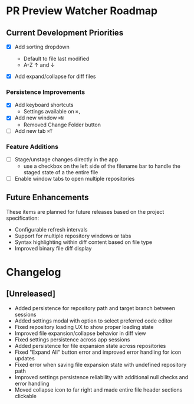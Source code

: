 # PR Preview Watcher Roadmap

## Current Development Priorities
- [x] Add sorting dropdown 
  - Default to file last modified
  - A-Z ↑ and ↓
- [x] Add expand/collapse for diff files


### Persistence Improvements
- [x] Add keyboard shortcuts
  - Settings available on `⌘,`
- [x] Add new window `⌘N`
  - Removed Change Folder button
- [ ] Add new tab `⌘T`

### Feature Additions
- [ ] Stage/unstage changes directly in the app
	- use a checkbox on the left side of the filename bar to handle the staged state of a the entire file
- [ ] Enable window tabs to open multiple repositories

## Future Enhancements

These items are planned for future releases based on the project specification:

- Configurable refresh intervals
- Support for multiple repository windows or tabs
- Syntax highlighting within diff content based on file type
- Improved binary file diff display

# Changelog

## [Unreleased]
- Added persistence for repository path and target branch between sessions
- Added settings modal with option to select preferred code editor
- Fixed repository loading UX to show proper loading state
- Improved file expansion/collapse behavior in diff view
- Fixed settings persistence across app sessions
- Added persistence for file expansion state across repositories
- Fixed "Expand All" button error and improved error handling for icon updates
- Fixed error when saving file expansion state with undefined repository path
- Improved settings persistence reliability with additional null checks and error handling
- Moved collapse icon to far right and made entire file header sections clickable